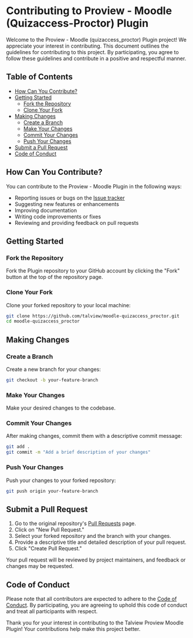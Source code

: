 # Contributing to Proview - Moodle (Quizaccess-Proctor) Plugin

Welcome to the Proview - Moodle (quizaccess_proctor) Plugin project! We appreciate your interest in contributing.
This document
outlines the guidelines for contributing to this project. By participating, you agree to follow these guidelines and
contribute in a positive and respectful manner.

## Table of Contents

- [How Can You Contribute?](#how-can-you-contribute)
- [Getting Started](#getting-started)
    - [Fork the Repository](#fork-the-repository)
    - [Clone Your Fork](#clone-your-fork)
- [Making Changes](#making-changes)
    - [Create a Branch](#create-a-branch)
    - [Make Your Changes](#make-your-changes)
    - [Commit Your Changes](#commit-your-changes)
    - [Push Your Changes](#push-your-changes)
- [Submit a Pull Request](#submit-a-pull-request)
- [Code of Conduct](#code-of-conduct)

## How Can You Contribute?

You can contribute to the Proview - Moodle Plugin in the following ways:

- Reporting issues or bugs on the [Issue tracker](https://github.com/talview/moodle-quizaccess_proctor/issues)
- Suggesting new features or enhancements
- Improving documentation
- Writing code improvements or fixes
- Reviewing and providing feedback on pull requests

## Getting Started

### Fork the Repository

Fork the Plugin repository to your GitHub account by clicking the "Fork" button at the top of the
repository page.

### Clone Your Fork

Clone your forked repository to your local machine:

```sh
git clone https://github.com/talview/moodle-quizaccess_proctor.git
cd moodle-quizaccess_proctor
```

## Making Changes

### Create a Branch

Create a new branch for your changes:

```sh
git checkout -b your-feature-branch
```

### Make Your Changes

Make your desired changes to the codebase.

### Commit Your Changes

After making changes, commit them with a descriptive commit message:

```sh
git add .
git commit -m "Add a brief description of your changes"
```

### Push Your Changes

Push your changes to your forked repository:

```sh
git push origin your-feature-branch
```

## Submit a Pull Request

1. Go to the original repository's [Pull Requests](https://github.com/talview/moodle-quizaccess_proctor/pulls) page.
2. Click on "New Pull Request."
3. Select your forked repository and the branch with your changes.
4. Provide a descriptive title and detailed description of your pull request.
5. Click "Create Pull Request."

Your pull request will be reviewed by project maintainers, and feedback or changes may be requested.

## Code of Conduct

Please note that all contributors are expected to adhere to the [Code of Conduct](CODE_OF_CONDUCT.md). By participating,
you are agreeing to
uphold this code of conduct and treat all participants with respect.

Thank you for your interest in contributing to the Talview Proview Moodle Plugin! Your contributions help make this
project better.
